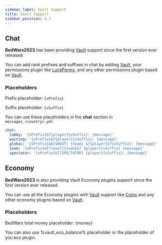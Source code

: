 ```yaml
---
sidebar_label: Vault Support
title: Vault Support
sidebar_position: 3.3
---
```

## Chat
**BedWars2023** has been providing [Vault](https://dev.bukkit.org/projects/vault) support since the first version ever released. 

You can add rank prefixes and suffixes in chat by adding [Vault](https://dev.bukkit.org/projects/vault), your permissions plugin like [LuckPerms](https://www.spigotmc.org/resources/28140/), and any other permissions plugin based on [Vault](https://dev.bukkit.org/projects/vault).



### Placeholders
Prefix placeholder: `{vPrefix}`

Suffix placeholder: `{vSuffix}`

You can use these placeholders in the **chat** section in `messages_<country>.yml`

```yaml
chat:
  lobby: '{vPrefix}&7{player}{vSuffix}: {message}'
  waiting: '{vPrefix}&7{player}{vSuffix}: {message}'
  global: '{vPrefix}&6[SHOUT] {team} &7{player}&f{vSuffix}: {message}'
  team: '{vPrefix}&f{level}{team}&7 {player}{vSuffix} {message}'
  spectator: '{vPrefix}&7[SPECTATOR] {player}{vSuffix}: {message}'
```

## Economy
**BedWars2023** is also providing Vault Economy plugins support since the first version ever released.

You can use all the Economy plugins with [Vault](https://dev.bukkit.org/projects/vault) support like [Coins](https://www.spigotmc.org/resources/48536/) and any other economy plugins based on [Vault](https://dev.bukkit.org/projects/vault).

### Placeholders
BedWars total money placeholder: {money}

You can also use %vault_eco_balance% placeholder or the placeholder of you eco plugin.
